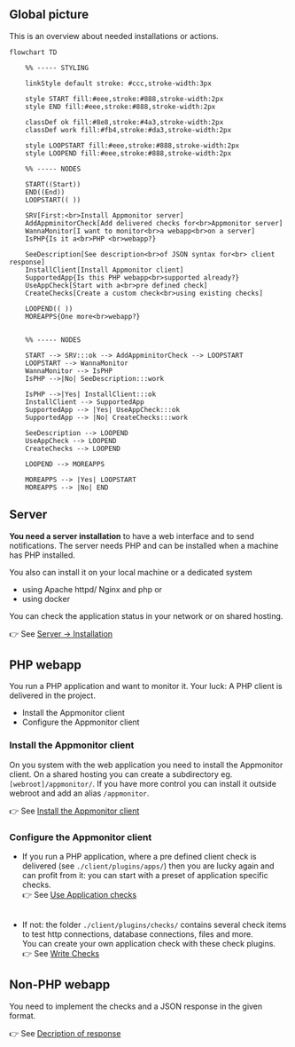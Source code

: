 ## Global picture

This is an overview about needed installations or actions.

``` mermaid
flowchart TD

    %% ----- STYLING

    linkStyle default stroke: #ccc,stroke-width:3px

    style START fill:#eee,stroke:#888,stroke-width:2px
    style END fill:#eee,stroke:#888,stroke-width:2px

    classDef ok fill:#8e8,stroke:#4a3,stroke-width:2px
    classDef work fill:#fb4,stroke:#da3,stroke-width:2px

    style LOOPSTART fill:#eee,stroke:#888,stroke-width:2px
    style LOOPEND fill:#eee,stroke:#888,stroke-width:2px

    %% ----- NODES

    START((Start))
    END((End))
    LOOPSTART(( ))
    
    SRV[First:<br>Install Appmonitor server]
    AddAppminitorCheck[Add delivered checks for<br>Appmonitor server]
    WannaMonitor[I want to monitor<br>a webapp<br>on a server]
    IsPHP{Is it a<br>PHP <br>webapp?}

    SeeDescription[See description<br>of JSON syntax for<br> client response]
    InstallClient[Install Appmonitor client]
    SupportedApp{Is this PHP webapp<br>supported already?}
    UseAppCheck[Start with a<br>pre defined check]
    CreateChecks[Create a custom check<br>using existing checks]

    LOOPEND(( ))
    MOREAPPS{One more<br>webapp?}


    %% ----- NODES

    START --> SRV:::ok --> AddAppminitorCheck --> LOOPSTART
    LOOPSTART --> WannaMonitor
    WannaMonitor --> IsPHP
    IsPHP -->|No| SeeDescription:::work
    
    IsPHP -->|Yes| InstallClient:::ok
    InstallClient --> SupportedApp
    SupportedApp --> |Yes| UseAppCheck:::ok
    SupportedApp --> |No| CreateChecks:::work

    SeeDescription --> LOOPEND
    UseAppCheck --> LOOPEND
    CreateChecks --> LOOPEND

    LOOPEND --> MOREAPPS

    MOREAPPS --> |Yes| LOOPSTART
    MOREAPPS --> |No| END

```

## Server

**You need a server installation** to have a web interface and to send notifications.
The server needs PHP and can be installed when a machine has PHP installed.

You also can install it on your local machine or a dedicated system

* using Apache httpd/ Nginx and php or
* using docker

You can check the application status in your network or on shared hosting.

👉 See [Server -> Installation](../40_Server/10_Installation.md)

## PHP webapp

You run a PHP application and want to monitor it. Your luck: A PHP client is delivered in the project. 

* Install the Appmonitor client
* Configure the Appmonitor client

### Install the Appmonitor client

On you system with the web application you need to install the Appmonitor client. 
On a shared hosting you can create a subdirectory eg. `[webroot]/appmonitor/`.
If you have more control you can install it outside webroot and add an alias `/appmonitor`. 

👉 See [Install the Appmonitor client](../60_PHP-client/20_Install_PHP-client.md)

### Configure the Appmonitor client

* If you run a PHP application, where a pre defined client check is delivered (see `./client/plugins/apps/`) then you are lucky again and can profit from it: you can start with a preset of application specific checks.<br>👉 See [Use Application checks](../70_PHP-client/60_Plugins/10_Apps/10_Introduction.md)<br><br>

* If not: the folder `./client/plugins/checks/` contains several check items to test http connections, database connections, files and more.<br>You can create your own application check with these check plugins.<br>👉 See [Write Checks](../70_PHP-client/30_Monitor_an_application.md)

## Non-PHP webapp

You need to implement the checks and a JSON response in the given format.

👉 See [Decription of response](../50_Client/20_Description_of_response.md)
